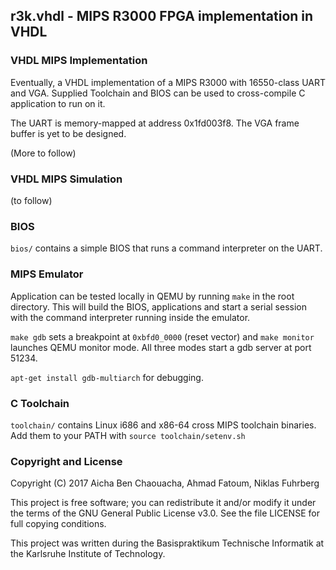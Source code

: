 ## r3k.vhdl - MIPS R3000 FPGA implementation in VHDL

### VHDL MIPS Implementation

Eventually, a VHDL implementation of a MIPS R3000 with 16550-class UART and VGA.
Supplied Toolchain and BIOS can be used to cross-compile C application to run on it.

The UART is memory-mapped at address 0x1fd003f8. The VGA frame buffer is yet to be
designed.

(More to follow)

### VHDL MIPS Simulation

(to follow)

### BIOS

`bios/` contains a simple BIOS that runs a command interpreter on the UART.

### MIPS Emulator

Application can be tested locally in QEMU by running `make` in the root directory.
This will build the BIOS, applications and start a serial session with the command
interpreter running inside the emulator.

`make gdb` sets a breakpoint at `0xbfd0_0000` (reset vector) and `make monitor`
launches QEMU monitor mode. All three modes start a gdb server at port 51234.

`apt-get install gdb-multiarch` for debugging.

### C Toolchain

`toolchain/` contains Linux i686 and x86-64 cross MIPS toolchain binaries.
Add them to your PATH with `source toolchain/setenv.sh`


### Copyright and License

Copyright (C) 2017 Aicha Ben Chaouacha, Ahmad Fatoum, Niklas Fuhrberg 

This project is free software; you can redistribute it and/or modify it under the terms of the GNU General Public License v3.0. See the file LICENSE for full copying conditions.

This project was written during the Basispraktikum Technische Informatik at the Karlsruhe Institute of Technology.
